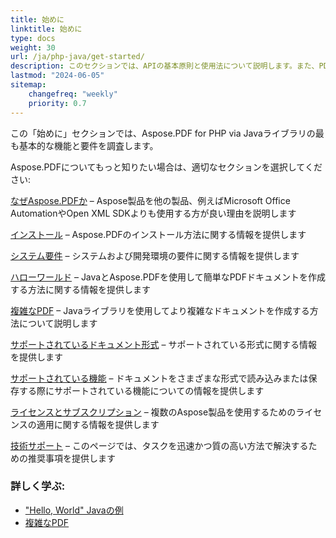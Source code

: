 ```yaml
---
title: 始めに
linktitle: 始めに
type: docs
weight: 30
url: /ja/php-java/get-started/
description: このセクションでは、APIの基本原則と使用法について説明します。また、PDFドキュメントを作成するための簡単かつ複雑な例を示します
lastmod: "2024-06-05"   
sitemap: 
    changefreq: "weekly"
    priority: 0.7
---
```


この「始めに」セクションでは、Aspose.PDF for PHP via Javaライブラリの最も基本的な機能と要件を調査します。

Aspose.PDFについてもっと知りたい場合は、適切なセクションを選択してください:

[なぜAspose.PDFか](/pdf/ja/php-java/why-aspose-pdf/) – Aspose製品を他の製品、例えばMicrosoft Office AutomationやOpen XML SDKよりも使用する方が良い理由を説明します

[インストール](/pdf/ja/php-java/installation/) – Aspose.PDFのインストール方法に関する情報を提供します

[システム要件](/pdf/ja/php-java/system-requirements/) – システムおよび開発環境の要件に関する情報を提供します

[ハローワールド](/pdf/ja/php-java/hello-world-example/) – JavaとAspose.PDFを使用して簡単なPDFドキュメントを作成する方法に関する情報を提供します

[複雑なPDF](/pdf/ja/php-java/complex-pdf-example/) – Javaライブラリを使用してより複雑なドキュメントを作成する方法について説明します

[サポートされているドキュメント形式](/pdf/ja/php-java/supported-file-formats/) – サポートされている形式に関する情報を提供します

[サポートされている機能](/pdf/ja/php-java/key-features/) – ドキュメントをさまざまな形式で読み込みまたは保存する際にサポートされている機能についての情報を提供します

[ライセンスとサブスクリプション](/pdf/ja/php-java/licensing/) – 複数のAspose製品を使用するためのライセンスの適用に関する情報を提供します

[技術サポート](/pdf/ja/php-java/technical-support/) – このページでは、タスクを迅速かつ質の高い方法で解決するための推奨事項を提供します

### 詳しく学ぶ:

- ["Hello, World" Javaの例](/pdf/ja/php-java/hello-world-example/)
- [複雑なPDF](/pdf/ja/php-java/complex-pdf-example/)